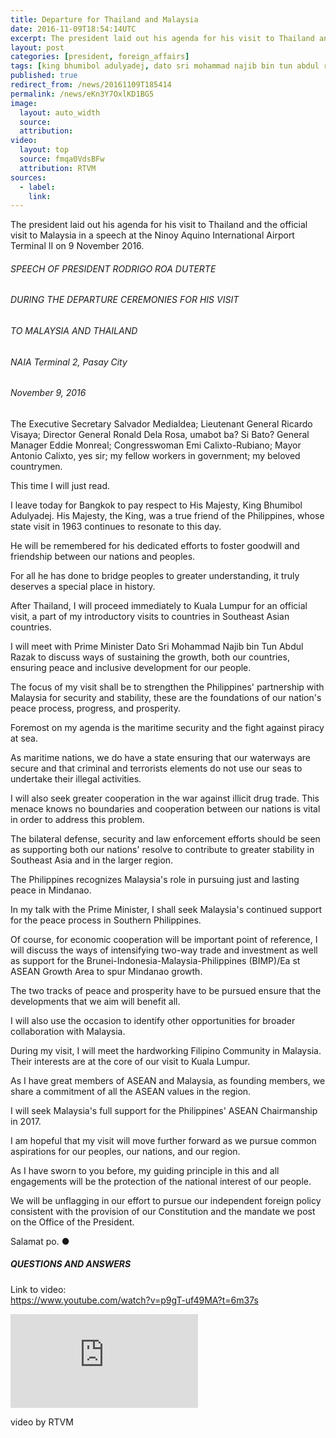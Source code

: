 ```yaml
---
title: Departure for Thailand and Malaysia
date: 2016-11-09T18:54:14UTC
excerpt: The president laid out his agenda for his visit to Thailand and the official visit to Malaysia in a speech at the Ninoy Aquino International Airport Terminal II on 9 November 2016.
layout: post
categories: [president, foreign_affairs]
tags: [king bhumibol adulyadej, dato sri mohammad najib bin tun abdul razak, thailand, malaysia, bimp, speech, transcript]
published: true
redirect_from: /news/20161109T185414
permalink: /news/eKn3Y7OxlKD1BG5
image:
  layout: auto_width
  source: 
  attribution: 
video:
  layout: top
  source: fmqa0VdsBFw
  attribution: RTVM
sources:
  - label:
    link:
---
```


The president laid out his agenda for his visit to Thailand and the official visit to Malaysia in a speech at the Ninoy Aquino International Airport Terminal II on 9 November 2016.

###### SPEECH OF PRESIDENT RODRIGO ROA DUTERTE

###### DURING THE DEPARTURE CEREMONIES FOR HIS VISIT

###### TO MALAYSIA AND THAILAND

###### NAIA Terminal 2, Pasay City

###### November 9, 2016

The Executive Secretary Salvador Medialdea; Lieutenant General Ricardo Visaya; Director General Ronald Dela Rosa, umabot ba? Si Bato? General Manager Eddie Monreal; Congresswoman Emi Calixto-Rubiano; Mayor Antonio Calixto, yes sir; my fellow workers in government; my beloved countrymen.

This time I will just read.

I leave today for Bangkok to pay respect to His Majesty, King Bhumibol Adulyadej. His Majesty, the King, was a true friend of the Philippines, whose state visit in 1963 continues to resonate to this day.

He will be remembered for his dedicated efforts to foster goodwill and friendship between our nations and peoples.

For all he has done to bridge peoples to greater understanding, it truly deserves a special place in history.

After Thailand, I will proceed immediately to Kuala Lumpur for an official visit, a part of my introductory visits to countries in Southeast Asian countries.

I will meet with Prime Minister Dato Sri Mohammad Najib bin Tun Abdul Razak to discuss ways of sustaining the growth, both our countries, ensuring peace and inclusive development for our people.

The focus of my visit shall be to strengthen the Philippines' partnership with Malaysia for security and stability, these are the foundations of our nation's peace process, progress, and prosperity.

Foremost on my agenda is the maritime security and the fight against piracy at sea.

As maritime nations, we do have a state ensuring that our waterways are secure and that criminal and terrorists elements do not use our seas to undertake their illegal activities.

I will also seek greater cooperation in the war against illicit drug trade. This menace knows no boundaries and cooperation between our nations is vital in order to address this problem.

The bilateral defense, security and law enforcement efforts should be seen as supporting both our nations' resolve to contribute to greater stability in Southeast Asia and in the larger region.

The Philippines recognizes Malaysia's role in pursuing just and lasting peace in Mindanao.

In my talk with the Prime Minister, I shall seek Malaysia's continued support for the peace process in Southern Philippines.

Of course, for economic cooperation will be important point of reference, I will discuss the ways of intensifying two-way trade and investment as well as support for the Brunei-Indonesia-Malaysia-Philippines (BIMP)/Ea st ASEAN Growth Area to spur Mindanao growth.

The two tracks of peace and prosperity have to be pursued ensure that the developments that we aim will benefit all. 

I will also use the occasion to identify other opportunities for broader collaboration with Malaysia.

During my visit, I will meet the hardworking Filipino Community in Malaysia. Their interests are at the core of our visit to Kuala Lumpur.

As I have great members of ASEAN and Malaysia, as founding members, we share a commitment of all the ASEAN values in the region. 

I will seek Malaysia's full support for the Philippines' ASEAN Chairmanship in 2017. 

I am hopeful that my visit will move further forward as we pursue common aspirations for our peoples, our nations, and our region. 

As I have sworn to you before, my guiding principle in this and all engagements will be the protection of the national interest of our people.

We will be unflagging in our effort to pursue our independent foreign policy consistent with the provision of our Constitution and the mandate we post on the Office of the President.

Salamat po.
&#x25cf;

##### QUESTIONS AND ANSWERS

<div class="video_container">
    <p class="video_link"><span>Link to video:</span><br/><a href="https://www.youtube.com/watch?v=p9gT-uf49MA?t=6m37s">https://www.youtube.com/watch?v=p9gT-uf49MA?t=6m37s</a></p>
    <div class="video">
        <iframe src="https://www.youtube.com/embed/p9gT-uf49MA?start=6m37s" frameborder="0" allowfullscreen></iframe>
    </div>
    <p class="attribution">video by RTVM&nbsp;</p>
</div>


